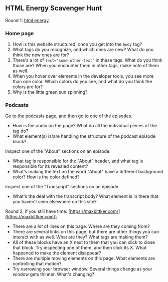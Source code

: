 ## HTML Energy Scavenger Hunt

Round 1: [html.energy](https://html.energy/).

### Home page
1. How is this website structured, once you get into the `body` tag?
2. What tags do you recognize, and which ones are new? What do you think the new ones are for?
3. There's a lot of `text="some-other-text"` in these tags. What do you think those are? When you encounter them in other tags, make note of them as well.
4. When you hover over elements in the developer tools, you see more than one color. Which colors do you see, and what do you think the colors are for?
5. Why is the little green sun spinning?

### Podcasts
Go to the podcasts page, and then go to one of the episodes.

* How is the audio on the page? What do all the individual pieces of the tag do?
* What element(s) is/are handling the structure of the podcast episode block?

Inspect one of the "About" sections on an episode.

* What tag is responsible for the "About" header, and what tag is responsible for its revealed content?
* What's making the text on the word "About" have a different background color? How is the color defined?

Inspect one of the "Transcript" sections on an episode.

* What's the deal with the transcript body? What element is in there that you haven't seen elsewhere on this site?

Round 2, if you still have time: [https://maxbittker.com/](https://maxbittker.com/)

* There are a *lot* of lines on this page. Where are they coming from?
* There are several links on this page, but there are other things you can interact with as well. What are they? What tags are making them?
* All of these blocks have an X next to them that you can click to close that block. Try inspecting one of them, and then click its X. What happened to make the element disappear?
* There are multiple moving elements on this page. What elements are controlling that motion?
* Try narrowing your browser window. Several things change as your window gets thinner. What's changing?